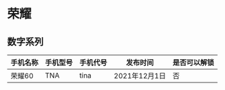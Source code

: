 # 荣耀

## 数字系列

| 手机名称 | 手机型号 | 手机代号 | 发布时间      | 是否可以解锁 |
| -------- | -------- | -------- | ------------- | ------------ |
| 荣耀60   | TNA      | tina     | 2021年12月1日 | 否           |
